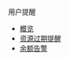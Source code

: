<div class="sidebar_title"> 用户提醒</div>

* [概览](/remind/README)
* [资源过期提醒](/remind/overduealarm)
* [余额告警](/remind/shortbalancealarm)
     